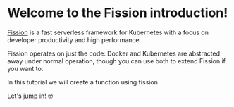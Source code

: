 # Welcome to the Fission introduction!

[Fission](https://fission.io/) is a fast serverless framework for Kubernetes with a focus on developer productivity and high performance.

Fission operates on just the code: Docker and Kubernetes are abstracted away under normal operation, though you can use both to extend Fission if you want to.

In this tutorial we will create a function using fission

Let's jump in! 🤓
